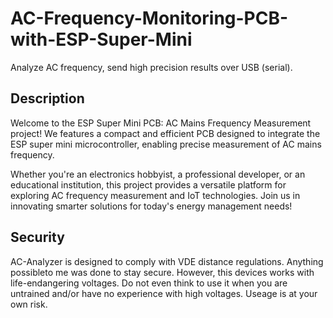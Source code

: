 # AC-Frequency-Monitoring-PCB-with-ESP-Super-Mini
Analyze AC frequency, send high precision results over USB (serial).    

## Description
Welcome to the ESP Super Mini PCB: AC Mains Frequency Measurement project! We features a compact and efficient PCB designed to integrate the ESP super mini microcontroller, enabling precise measurement of AC mains frequency. 

Whether you're an electronics hobbyist, a professional developer, or an educational institution, this project provides a versatile platform for exploring AC frequency measurement and IoT technologies. Join us in innovating smarter solutions for today's energy management needs!

## Security
AC-Analyzer is designed to comply with VDE distance regulations. Anything possibleto me was done to stay secure. However, this devices works with life-endangering voltages. Do not even think to use it when you are untrained and/or have no experience with high voltages. Useage is at your own risk.


